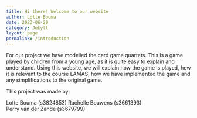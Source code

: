 ```yaml
---
title: Hi there! Welcome to our website
author: Lotte Bouma
date: 2023-06-20
category: Jekyll
layout: page
permalink: /introduction
---
```


For our project we have modelled the card game quartets. This is a game played by children from a young age, as it is quite easy to explain and understand. Using this website, we will explain how the game is played, how it is relevant to the course LAMAS, how we have implemented the game and any simplifications to the original game.


This project was made by:  

Lotte Bouma (s3824853) 
Rachelle Bouwens (s3661393)  
Perry van der Zande (s3679799) 